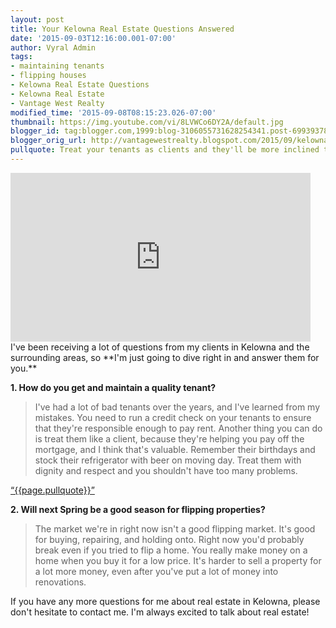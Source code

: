 ```yaml
---
layout: post
title: Your Kelowna Real Estate Questions Answered
date: '2015-09-03T12:16:00.001-07:00'
author: Vyral Admin
tags:
- maintaining tenants
- flipping houses
- Kelowna Real Estate Questions
- Kelowna Real Estate
- Vantage West Realty
modified_time: '2015-09-08T08:15:23.026-07:00'
thumbnail: https://img.youtube.com/vi/8LVWCo6DY2A/default.jpg
blogger_id: tag:blogger.com,1999:blog-3106055731628254341.post-6993937829130481694
blogger_orig_url: http://vantagewestrealty.blogspot.com/2015/09/kelowna-real-estate-answering-all-of.html
pullquote: Treat your tenants as clients and they'll be more inclined to respect your property.
---
```


<iframe allowfullscreen="" frameborder="0" height="270" src="https://www.youtube.com/embed/8LVWCo6DY2A?rel=0" width="480"></iframe>
I've been receiving a lot of questions from my clients in Kelowna and the surrounding areas, so **I'm just going to dive right in and answer them for you.**

**1. How do you get and maintain a quality tenant?**

>I've had a lot of bad tenants over the years, and I've learned from my mistakes. You need to run a credit check on your tenants to ensure that they're responsible enough to pay rent. Another thing you can do is treat them like a client, because they're helping you pay off the mortgage, and I think that's valuable. Remember their birthdays and stock their refrigerator with beer on moving day. Treat them with dignity and respect and you shouldn't have too many problems.

<a href="https://twitter.com/home/?status={{page.pullquote}}%20{{site.url}}{{page.url}}%20via%40{{site.data.settings.socials.twitter | remove: 'https://twitter.com/'}}" target='_blank' class="pullquote">&#8220;{{page.pullquote}}&#8221;</a>

**2. Will next Spring be a good season for flipping properties?**

>The market we're in right now isn't a good flipping market. It's good for buying, repairing, and holding onto. Right now you'd probably break even if you tried to flip a home. You really make money on a home when you buy it for a low price. It's harder to sell a property for a lot more money, even after you've put a lot of money into renovations.

If you have any more questions for me about real estate in Kelowna, please don't hesitate to contact me. I'm always excited to talk about real estate!
